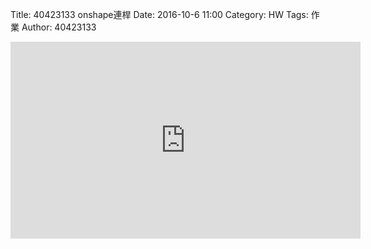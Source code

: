 Title: 40423133 onshape連桿
Date: 2016-10-6 11:00
Category: HW
Tags: 作業
Author: 40423133



<!-- PELICAN_END_SUMMARY -->

<iframe width="560" height="315" src="https://www.youtube.com/embed/TsGSko12k_k" frameborder="0" allowfullscreen></iframe>

  


